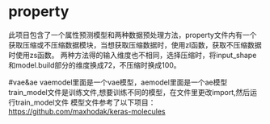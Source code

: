 # property
此项目包含了一个属性预测模型和两种数据预处理方法，property文件内有一个获取压缩或不压缩数据模块，当想获取压缩数据时，使用zl函数，获取不压缩数据时使用zs函数。
两种方法得的输入维度也不相同，选择压缩时，将input_shape和model.build部分的维度换成72，不压缩时换成100。

#vae&ae
vaemodel里面是一个vae模型，aemodel里面是一个ae模型
train_model文件是训练文件,想要训练不同的模型，在文件里更改import,然后运行train_model文件
模型文件参考了以下项目：https://github.com/maxhodak/keras-molecules
